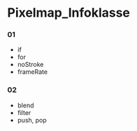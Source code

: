 # Pixelmap_Infoklasse




### 01
- if
- for
- noStroke
- frameRate


### 02
- blend
- filter
- push, pop